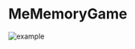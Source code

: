 # MeMemoryGame


![example](https://cloud.githubusercontent.com/assets/11061511/12088635/ae207d8e-b2e5-11e5-83c5-8c95fe76bb6a.png)
